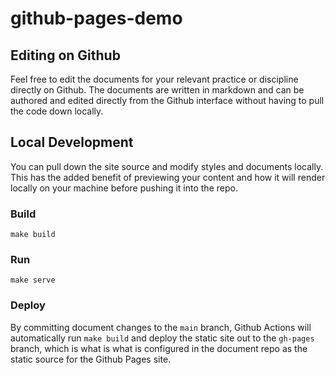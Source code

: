 # github-pages-demo

## Editing on Github
Feel free to edit the documents for your relevant practice or discipline directly on Github. The documents are written in markdown and can be authored and edited directly from the Github interface without having to pull the code down locally.

## Local Development
You can pull down the site source and modify styles and documents locally. This has the added benefit of previewing your content and how it will render locally on your machine before pushing it into the repo.

### Build
`make build`

### Run
`make serve`

### Deploy
By committing document changes to the `main` branch, Github Actions will automatically run `make build` and deploy the static site out to the `gh-pages` branch, which is what is what is configured in the document repo as the static source for the Github Pages site. 